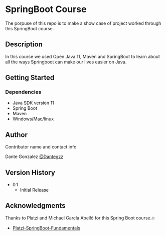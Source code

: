 # SpringBoot Course

The porpuse of this repo is to make a show case of project worked through this SpringBoot course.

## Description

In this course we used Open Java 11, Maven and SpringBoot to learn about all the ways Springboot can make our lives easier on Java.
## Getting Started

### Dependencies

* Java SDK version 11
* Spring Boot
* Maven
* Windows/Mac/linux

## Author

Contributor name and contact info

Dante Gonzalez
[@Dantegzz](https://github.com/Dantegzz)

## Version History

* 0.1
    * Initial Release


## Acknowledgments

Thanks to Platzi and Michael García Abelló for this Spring Boot course.🔥
* [Platzi-SpringBoot-Fundamentals](https://platzi.com/clases/spring-boot/)
